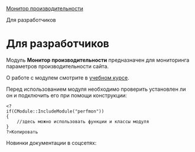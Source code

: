 [Монитор производительности](/api_help/perfmon/index.php)

Для разработчиков

Для разработчиков
=================

Модуль **Монитор производительности** предназначен для мониторинга параметров производительности сайта.

О работе с модулем смотрите в [учебном курсе](http://dev.1c-bitrix.ru/learning/course/index.php?COURSE_ID=32&CHAPTER_ID=04904).

  

Перед использованием модуля необходимо проверить установлен ли он и подключить его при помощи конструкции:

```
<?
if(CModule::IncludeModule("perfmon"))
{  
	//здесь можно использовать функции и классы модуля
} 
?>Копировать
```

Новинки документации в соцсетях:
